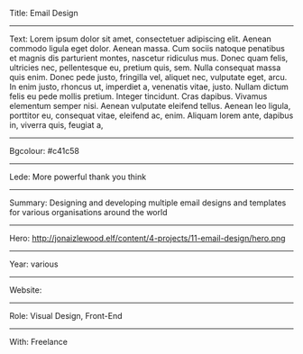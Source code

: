 Title: Email Design

----

Text: Lorem ipsum dolor sit amet, consectetuer adipiscing elit. Aenean commodo ligula eget dolor. Aenean massa. Cum sociis natoque penatibus et magnis dis parturient montes, nascetur ridiculus mus. Donec quam felis, ultricies nec, pellentesque eu, pretium quis, sem. Nulla consequat massa quis enim. Donec pede justo, fringilla vel, aliquet nec, vulputate eget, arcu. In enim justo, rhoncus ut, imperdiet a, venenatis vitae, justo. Nullam dictum felis eu pede mollis pretium. Integer tincidunt. Cras dapibus. Vivamus elementum semper nisi. Aenean vulputate eleifend tellus. Aenean leo ligula, porttitor eu, consequat vitae, eleifend ac, enim. Aliquam lorem ante, dapibus in, viverra quis, feugiat a,

----

Bgcolour: #c41c58

----

Lede: More powerful thank you think

----

Summary: Designing and developing multiple email designs and templates for various organisations around the world

----

Hero: http://jonaizlewood.elf/content/4-projects/11-email-design/hero.png

----

Year: various

----

Website: 

----

Role: Visual Design, Front-End

----

With: Freelance